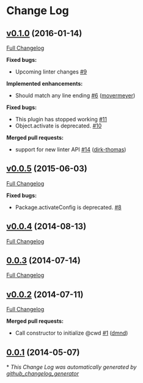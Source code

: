 # Change Log

## [v0.1.0](https://github.com/AtomLinter/linter-pyflakes/tree/v0.1.0) (2016-01-14)
[Full Changelog](https://github.com/AtomLinter/linter-pyflakes/compare/v0.0.5...v0.1.0)

**Fixed bugs:**

- Upcoming linter changes [\#9](https://github.com/AtomLinter/linter-pyflakes/issues/9)

**Implemented enhancements:**

- Should match any line ending [\#6](https://github.com/AtomLinter/linter-pyflakes/pull/6) ([movermeyer](https://github.com/movermeyer))

**Fixed bugs:**

- This plugin has stopped working [\#11](https://github.com/AtomLinter/linter-pyflakes/issues/11)
- Object.activate is deprecated. [\#10](https://github.com/AtomLinter/linter-pyflakes/issues/10)

**Merged pull requests:**

- support for new linter API [\#14](https://github.com/AtomLinter/linter-pyflakes/pull/14) ([dirk-thomas](https://github.com/dirk-thomas))

## [v0.0.5](https://github.com/AtomLinter/linter-pyflakes/tree/v0.0.5) (2015-06-03)
[Full Changelog](https://github.com/AtomLinter/linter-pyflakes/compare/v0.0.4...v0.0.5)

**Fixed bugs:**

- Package.activateConfig is deprecated. [\#8](https://github.com/AtomLinter/linter-pyflakes/issues/8)

## [v0.0.4](https://github.com/AtomLinter/linter-pyflakes/tree/v0.0.4) (2014-08-13)
[Full Changelog](https://github.com/AtomLinter/linter-pyflakes/compare/0.0.3...v0.0.4)

## [0.0.3](https://github.com/AtomLinter/linter-pyflakes/tree/0.0.3) (2014-07-14)
[Full Changelog](https://github.com/AtomLinter/linter-pyflakes/compare/v0.0.2...0.0.3)

## [v0.0.2](https://github.com/AtomLinter/linter-pyflakes/tree/v0.0.2) (2014-07-11)
[Full Changelog](https://github.com/AtomLinter/linter-pyflakes/compare/0.0.1...v0.0.2)

**Merged pull requests:**

- Call constructor to initialize @cwd [\#1](https://github.com/AtomLinter/linter-pyflakes/pull/1) ([dmnd](https://github.com/dmnd))

## [0.0.1](https://github.com/AtomLinter/linter-pyflakes/tree/0.0.1) (2014-05-07)


\* *This Change Log was automatically generated by [github_changelog_generator](https://github.com/skywinder/Github-Changelog-Generator)*
